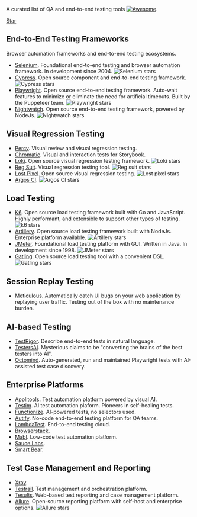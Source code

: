 <script async defer src="https://buttons.github.io/buttons.js"></script>

A curated list of QA and end-to-end testing tools [![Awesome](https://awesome.re/badge.svg)](https://awesome.re).

<html>
<a class="github-button" href="https://github.com/malomarrec/awesome-qa" data-size="large" data-show-count="true" aria-label="Star malomarrec/awesome-qa on GitHub">Star</a>
</html>

## End-to-End Testing Frameworks

Browser automation frameworks and end-to-end testing ecosystems.

- [Selenium](https://www.selenium.dev/). Foundational end-to-end testing and browser automation framework. In development since 2004. ![Selenium stars](https://img.shields.io/github/stars/SeleniumHQ/selenium?style=flat-square&logo=github&labelColor=%230D1117&color=%23161B22)
- [Cypress](https://www.cypress.io/). Open source component and end-to-end testing framework. ![Cypress stars](https://img.shields.io/github/stars/cypress-io/cypress?style=flat-square&logo=github&labelColor=%230D1117&color=%23161B22)
- [Playwright](https://playwright.dev/). Open source end-to-end testing framework. Auto-wait features to minimize or eliminate the need for artificial timeouts. Built by the Puppeteer team. ![Playwright stars](https://img.shields.io/github/stars/microsoft/playwright?style=flat-square&logo=github&labelColor=%230D1117&color=%23161B22)
- [Nightwatch](https://nightwatchjs.org/). Open source end-to-end testing framework, powered by NodeJs. ![Nightwatch stars](https://img.shields.io/github/stars/nightwatchjs/nightwatch?style=flat-square&logo=github&labelColor=%230D1117&color=%23161B22)

## Visual Regression Testing

- [Percy](https://percy.io/). Visual review and visual regression testing.
- [Chromatic](https://www.chromatic.com/). Visual and interaction tests for Storybook.
- [Loki](https://loki.js.org/). Open source visual regression testing framework. ![Loki stars](https://img.shields.io/github/stars/oblador/loki?style=flat-square&logo=github&labelColor=%230D1117&color=%23161B22)
- [Reg Suit](https://reg-viz.github.io/reg-suit/). Visual regression testing tool. ![Reg suit stars](https://img.shields.io/github/stars/reg-viz/reg-suit?style=flat-square&logo=github&labelColor=%230D1117&color=%23161B22)
- [Lost Pixel](https://lost-pixel.com/). Open source visual regression testing. ![Lost pixel stars](https://img.shields.io/github/stars/lost-pixel/lost-pixel?style=flat-square&logo=github&labelColor=%230D1117&color=%23161B22)
- [Argos CI](https://argos-ci.com/). ![Argos CI stars](https://img.shields.io/github/stars/argos-ci/argos?style=flat-square&logo=github&labelColor=%230D1117&color=%23161B22)

## Load Testing
- [K6](https://k6.io/). Open source load testing framework built with Go and JavaScript. Highly performant, and extensible to support other types of testing. ![k6 stars](https://img.shields.io/github/stars/grafana/k6?style=flat-square&logo=github&labelColor=%230D1117&color=%23161B22)
- [Artillery](https://www.artillery.io/). Open source load testing framework built with NodeJs. Enterprise platform available. ![Artillery stars](https://img.shields.io/github/stars/artilleryio/artillery?style=flat-square&logo=github&labelColor=%230D1117&color=%23161B22)
- [JMeter](https://jmeter.apache.org/). Foundational load testing platform with GUI. Written in Java. In development since 1998. ![JMeter stars](https://img.shields.io/github/stars/apache/jmeter?style=flat-square&logo=github&labelColor=%230D1117&color=%23161B22)
- [Gatling](https://github.com/gatling/gatling). Open source load testing tool with a convenient DSL. ![Gatling stars](https://img.shields.io/github/stars/gatling/gatling?style=flat-square&logo=github&labelColor=%230D1117&color=%23161B22)

## Session Replay Testing

- [Meticulous](https://meticulous.ai/). Automatically catch UI bugs on your web application by replaying user traffic. Testing out of the box with no maintenance burden.

## AI-based Testing

- [TestRigor](https://testrigor.com/). Describe end-to-end tests in natural language.
- [TestersAI](https://www.testersai.com/). Mysterious claims to be "converting the brains of the best testers into AI".
- [Octomind](https://www.octomind.dev/). Auto-generated, run and maintained Playwright tests with AI-assisted test case discovery.
  
## Enterprise Platforms

- [Applitools](https://applitools.com/). Test automation platform powered by visual AI.
- [Testim](https://www.testim.io/). AI test automation plaform. Pioneers in self-healing tests.
- [Functionize](https://www.functionize.com/). AI-powered tests, no selectors used.
- [Autify](https://autify.com/). No-code end-to-end testing platform for QA teams.
- [LambdaTest](https://www.lambdatest.com/). End-to-end testing cloud.
- [Browserstack](https://www.browserstack.com/).
- [Mabl](https://www.mabl.com/). Low-code test automation platform.
- [Sauce Labs](https://saucelabs.com/).
- [Smart Bear](https://smartbear.com/).

## Test Case Management and Reporting

- [Xray](https://www.getxray.app/).
- [Testrail](https://www.testrail.com/). Test management and orchestration platform.
- [Tesults](https://www.tesults.com/). Web-based test reporting and case management platform.
- [Allure](https://qameta.io/allure-report/). Open-source reporting platform with self-host and enterprise options. ![Allure stars](https://img.shields.io/github/stars/allure-framework/allure2?style=flat-square&logo=github&labelColor=%230D1117&color=%23161B22)

